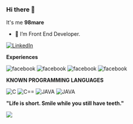 ### Hi there 👋
It's me **98mare** 
- 🔭 I’m Front End Developer.
<a href="https://www.linkedin.com/in/suman-sunuwar-707372186/">
    <img src="https://img.shields.io/badge/LinkedIn-blue?style=for-the-badge&logo=linkedin&logoColor=white" alt="LinkedIn"/>
  </a>
  
  **Experiences** 
  
  <img src="https://img.shields.io/badge/JavaScript-323330?style=for-the-badge&logo=javascript&logoColor=F7DF1E" alt="facebook"/> <img src="https://img.shields.io/badge/React-20232A?style=for-the-badge&logo=react&logoColor=61DAFB" alt="facebook"/> <img src="https://img.shields.io/badge/React_Native-20232A?style=for-the-badge&logo=react&logoColor=61DAFB" alt="facebook"/> <img src="https://img.shields.io/badge/Redux-593D88?style=for-the-badge&logo=redux&logoColor=white" alt="facebook"/>
   
   
   **KNOWN PROGRAMMING LANGUAGES** 
   
   <img src="https://img.shields.io/badge/C-00599C?style=for-the-badge&logo=c&logoColor=white" alt="C"/> <img src="https://img.shields.io/badge/C%2B%2B-00599C?style=for-the-badge&logo=c%2B%2B&logoColor=white" alt="C=="/> <img src="https://img.shields.io/badge/Java-ED8B00?style=for-the-badge&logo=java&logoColor=white" alt="JAVA"/> <img src="https://img.shields.io/badge/PHP-777BB4?style=for-the-badge&logo=php&logoColor=white" alt="JAVA"/>
  
  **"Life is short. Smile while you still have teeth."**
  
  <img src="https://media.giphy.com/media/11sBLVxNs7v6WA/giphy.gif" />
    
   


<!--
**98mare/98mare** is a ✨ _special_ ✨ repository because its `README.md` (this file) appears on your GitHub profile.

Here are some ideas to get you started:

- 🔭 I’m currently working on ...
- 🌱 I’m currently learning ...
- 👯 I’m looking to collaborate on ...
- 🤔 I’m looking for help with ...
- 💬 Ask me about ...
- 📫 How to reach me: ...
- 😄 Pronouns: ...
- ⚡ Fun fact: ...
-->
